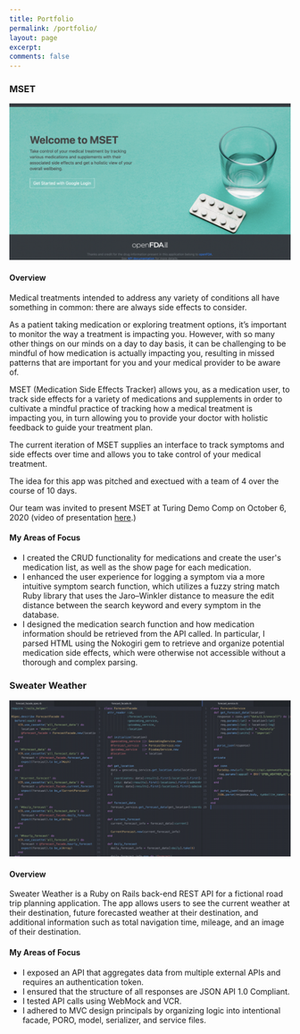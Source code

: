 ```yaml
---
title: Portfolio
permalink: /portfolio/
layout: page
excerpt:
comments: false
---
```

### MSET

![MSET](./assets/img/mset.png)

#### Overview

Medical treatments intended to address any variety of conditions all have something in common: there are always side effects to consider.

As a patient taking medication or exploring treatment options, it’s important to monitor the way a treatment is impacting you. However, with so many other things on our minds on a day to day basis, it can be challenging to be mindful of how medication is actually impacting you, resulting in missed patterns that are important for you and your medical provider to be aware of.

MSET (Medication Side Effects Tracker) allows you, as a medication user, to track side effects for a variety of medications and supplements in order to cultivate a mindful practice of tracking how a medical treatment is impacting you, in turn allowing you to provide your doctor with holistic feedback to guide your treatment plan.

The current iteration of MSET supplies an interface to track symptoms and side effects over time and allows you to take control of your medical treatment.

The idea for this app was pitched and exectued with a team of 4 over the course of 10 days.

Our team was invited to present MSET at Turing Demo Comp on October 6, 2020 (video of presentation [here](https://www.youtube.com/watch?v=JzkCOFQSIFQ).)

#### My Areas of Focus


- I created the CRUD functionality for medications and create the user's medication list, as well as the show page for each medication.
- I enhanced the user experience for logging a symptom via a more intuitive symptom search function, which utilizes a fuzzy string match Ruby library that uses the Jaro–Winkler distance to measure the edit distance between the search keyword and every symptom in the database.
- I designed the medication search function and how medication information should be retrieved from the API called. In particular, I parsed HTML using the Nokogiri gem to retrieve and organize potential medication side effects, which were otherwise not accessible without a thorough and complex parsing.



### Sweater Weather

![Sweater Weather](./assets/img/sweater_weather.png)

#### Overview

Sweater Weather is a Ruby on Rails back-end REST API for a fictional road trip planning application. The app allows users to see the current weather at their destination, future forecasted weather at their destination, and additional information such as total navigation time, mileage, and an image of their destination.

#### My Areas of Focus


- I exposed an API that aggregates data from multiple external APIs and requires an authentication token.
- I ensured that the structure of all responses are JSON API 1.0 Compliant.
- I tested API calls using WebMock and VCR.
- I adhered to MVC design principals by organizing logic into intentional facade, PORO, model, serializer, and service files.

